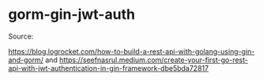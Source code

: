 # gorm-gin-jwt-auth

Source: 

https://blog.logrocket.com/how-to-build-a-rest-api-with-golang-using-gin-and-gorm/ and https://seefnasrul.medium.com/create-your-first-go-rest-api-with-jwt-authentication-in-gin-framework-dbe5bda72817
